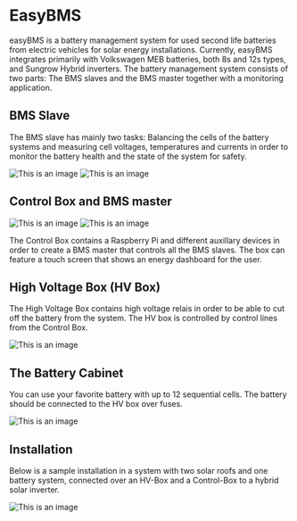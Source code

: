 # EasyBMS

easyBMS is a battery management system for used second life batteries from electric vehicles for solar energy installations.
Currently, easyBMS integrates primarily with Volkswagen MEB batteries, both 8s and 12s types, and Sungrow Hybrid inverters.
The battery management system consists of two parts: The BMS slaves and the BMS master together with a monitoring application.

## BMS Slave

The BMS slave has mainly two tasks: Balancing the cells of the battery systems and measuring cell voltages, temperatures and currents in order to monitor the battery health and the state of the system for safety.

![This is an image](https://raw.githubusercontent.com/SunshadeCorp/Documentation/main/pictures/bms-on-battery.jpg)
![This is an image](https://raw.githubusercontent.com/SunshadeCorp/Documentation/main/pictures/bms.jpg)


## Control Box and BMS master

![This is an image](https://raw.githubusercontent.com/SunshadeCorp/Documentation/main/pictures/control-box.jpg)
![This is an image](https://raw.githubusercontent.com/SunshadeCorp/Documentation/main/pictures/control-box-open.jpg)

The Control Box contains a Raspberry Pi and different auxillary devices in order to create a BMS master that controls all the BMS slaves.
The box can feature a touch screen that shows an energy dashboard for the user.

## High Voltage Box (HV Box)

The High Voltage Box contains high voltage relais in order to be able to cut off the battery from the system.
The HV box is controlled by control lines from the Control Box.

![This is an image](https://raw.githubusercontent.com/SunshadeCorp/Documentation/main/pictures/hv-box.jpg)

## The Battery Cabinet

You can use your favorite battery with up to 12 sequential cells. The battery should be connected to the HV box over fuses.

![This is an image](https://github.com/SunshadeCorp/Documentation/raw/main/pictures/batteries-open.jfif)

## Installation

Below is a sample installation in a system with two solar roofs and one battery system, connected over an HV-Box and a Control-Box to a hybrid solar inverter.

![This is an image](https://github.com/SunshadeCorp/Documentation/blob/main/pictures/installation.jpg)

